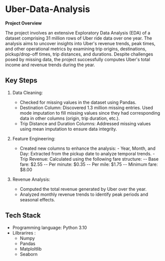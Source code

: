 # Uber-Data-Analysis

**Project Overview**

The project involves an extensive Exploratory Data Analysis (EDA) of a dataset comprising 31 million rows of Uber ride data over one year. The analysis aims to uncover insights into Uber's revenue trends, peak times, and other operational metrics by examining trip origins, destinations, pickup/drop-off times, trip distances, and durations. Despite challenges posed by missing data, the project successfully computes Uber's total income and revenue trends during the year.

## Key Steps
1. Data Cleaning:
    - Checked for missing values in the dataset using Pandas.
    - Destination Column: Discovered 1.3 million missing entries. Used mode imputation to fill missing values since they had corresponding data in other columns (origin, trip duration, etc.).
    - Trip Distance and Duration Columns: Addressed missing values using mean imputation to ensure data integrity.

2. Feature Engineering:
    - Created new columns to enhance the analysis:
          - Year, Month, and Day: Extracted from the pickup date to analyze temporal trends.
          - Trip Revenue: Calculated using the following fare structure:
              -- Base fare: $2.55
              -- Per minute: $0.35
              -- Per mile: $1.75
              -- Minimum fare: $8.00
                    

3. Revenue Analysis:
    - Computed the total revenue generated by Uber over the year.
    - Analyzed monthly revenue trends to identify peak periods and seasonal effects.


## Tech Stack
- Programming language: Python 3.10
- Lilbrarires :
    - Numpy
    - Pandas 
    - Matploltlib
    - Seaborn

